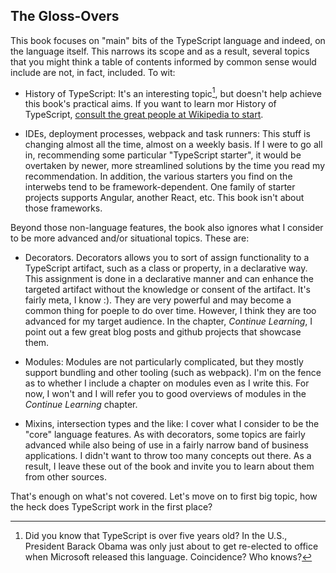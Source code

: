 ## The Gloss-Overs

This book focuses on "main" bits of the TypeScript language and indeed, on the language itself. This narrows its scope and as a result, several topics that you might think a table of contents informed by common sense would include are not, in fact, included. To wit:

- History of TypeScript: It's an interesting topic[^1], but doesn't help achieve this book's practical aims. If you want to learn mor
History of TypeScript, [consult the great people at Wikipedia to start](https://en.wikipedia.org/wiki/TypeScript#History).

- IDEs, deployment processes, webpack and task runners: This stuff is changing almost all the time, almost on a weekly basis. If I were to go all in, recommending some particular "TypeScript starter", it would be overtaken by newer, more streamlined solutions by the time you read my recommendation. In addition, the various starters you find on the interwebs tend to be framework-dependent. One family of starter projects supports Angular, another React, etc.  This book isn't about those frameworks. 

Beyond those non-language features, the book also ignores what I consider to be more advanced and/or situational topics. These are:

- Decorators. Decorators allows you to sort of assign functionality to a TypeScript artifact, such as a class or property, in a declarative way. This assignment is done in a declarative manner and can enhance the targeted artifact without the knowledge or consent of the artifact. It's fairly meta, I know :). They are very powerful and may become a common thing for poeple to do over time. However, I think they are too advanced for my target audience. In the chapter, *Continue Learning*, I point out a few great blog posts and github projects that showcase them.

- Modules: Modules are not particularly complicated, but they mostly support bundling and other tooling (such as webpack). I'm on the fence as to whether I include a chapter on modules even as I write this. For now, I won't and I will refer you to good overviews of modules in the *Continue Learning* chapter.

- Mixins, intersection types and the like: I cover what I consider to be the "core" language features. As with decorators, some topics are fairly advanced while also being of use in a fairly narrow band of business applications. I didn't want to throw too many concepts out there. As a result, I leave these out of the book and invite you to learn about them from other sources.

That's enough on what's not covered. Let's move on to first big topic, how the heck does TypeScript work in the first place?


[^1]: Did you know that TypeScript is over five years old? In the U.S., President Barack Obama was only just about to get re-elected to office when Microsoft released this language. Coincidence? Who knows?
